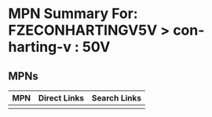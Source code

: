 



# MPN Summary For: FZECONHARTINGV5V > con-harting-v : 50V

## MPNs
  

|MPN|Direct Links|Search Links|
| :--- | :--- | :--- |
||||

